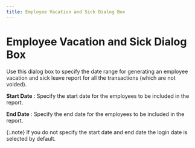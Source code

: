```yaml
---
title: Employee Vacation and Sick Dialog Box
---
```


# Employee Vacation and Sick Dialog Box


Use this dialog box to specify the date range for generating an employee  vacation and sick leave report for all the transactions (which are not  voided).


**Start Date**
: Specify the start date for the employees to be included  in the report.


**End Date**
: Specify the end date for the employees to be included  in the report.


{:.note}
If you do not specify the start date and end  date the login  date is selected by default.
